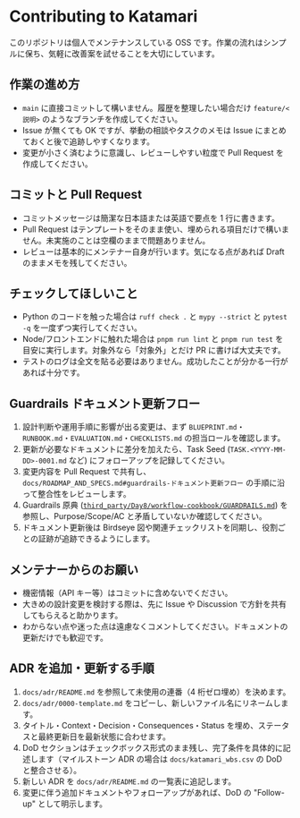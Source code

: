 # Contributing to Katamari

このリポジトリは個人でメンテナンスしている OSS です。作業の流れはシンプルに保ち、気軽に改善案を試せることを大切にしています。

## 作業の進め方
- `main` に直接コミットして構いません。履歴を整理したい場合だけ `feature/<説明>` のようなブランチを作成してください。
- Issue が無くても OK ですが、挙動の相談やタスクのメモは Issue にまとめておくと後で追跡しやすくなります。
- 変更が小さく済むように意識し、レビューしやすい粒度で Pull Request を作成してください。

## コミットと Pull Request
- コミットメッセージは簡潔な日本語または英語で要点を 1 行に書きます。
- Pull Request はテンプレートをそのまま使い、埋められる項目だけで構いません。未実施のことは空欄のままで問題ありません。
- レビューは基本的にメンテナー自身が行います。気になる点があれば Draft のままメモを残してください。

## チェックしてほしいこと
- Python のコードを触った場合は `ruff check .` と `mypy --strict` と `pytest -q` を一度ずつ実行してください。
- Node/フロントエンドに触れた場合は `pnpm run lint` と `pnpm run test` を目安に実行します。対象外なら「対象外」とだけ PR に書けば大丈夫です。
- テストのログは全文を貼る必要はありません。成功したことが分かる一行があれば十分です。

## Guardrails ドキュメント更新フロー
1. 設計判断や運用手順に影響が出る変更は、まず `BLUEPRINT.md`・`RUNBOOK.md`・`EVALUATION.md`・`CHECKLISTS.md` の担当ロールを確認します。
2. 更新が必要なドキュメントに差分を加えたら、Task Seed (`TASK.<YYYY-MM-DD>-0001.md` など) にフォローアップを記録してください。
3. 変更内容を Pull Request で共有し、`docs/ROADMAP_AND_SPECS.md#guardrails-ドキュメント更新フロー` の手順に沿って整合性をレビューします。
4. Guardrails 原典 ([`third_party/Day8/workflow-cookbook/GUARDRAILS.md`](third_party/Day8/workflow-cookbook/GUARDRAILS.md)) を参照し、Purpose/Scope/AC と矛盾していないか確認してください。
5. ドキュメント更新後は Birdseye 図や関連チェックリストを同期し、役割ごとの証跡が追跡できるようにします。

## メンテナーからのお願い
- 機密情報（API キー等）はコミットに含めないでください。
- 大きめの設計変更を検討する際は、先に Issue や Discussion で方針を共有してもらえると助かります。
- わからない点や迷った点は遠慮なくコメントしてください。ドキュメントの更新だけでも歓迎です。

## ADR を追加・更新する手順
1. `docs/adr/README.md` を参照して未使用の連番（4 桁ゼロ埋め）を決めます。
2. `docs/adr/0000-template.md` をコピーし、新しいファイル名にリネームします。
3. タイトル・Context・Decision・Consequences・Status を埋め、ステータスと最終更新日を最新状態に合わせます。
4. DoD セクションはチェックボックス形式のまま残し、完了条件を具体的に記述します（マイルストーン ADR の場合は `docs/katamari_wbs.csv` の DoD と整合させる）。
5. 新しい ADR を `docs/adr/README.md` の一覧表に追記します。
6. 変更に伴う追加ドキュメントやフォローアップがあれば、DoD の "Follow-up" として明示します。

